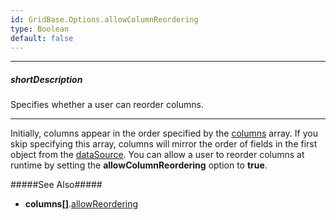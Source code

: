 ```yaml
---
id: GridBase.Options.allowColumnReordering
type: Boolean
default: false
---
```

---
##### shortDescription
Specifies whether a user can reorder columns.

---
Initially, columns appear in the order specified by the [columns](/api-reference/10%20UI%20Widgets/GridBase/1%20Configuration/columns '{basewidgetpath}/Configuration/columns/') array. If you skip specifying this array, columns will mirror the order of fields in the first object from the [dataSource](/api-reference/10%20UI%20Components/GridBase/1%20Configuration/dataSource.md '{basewidgetpath}/Configuration/#dataSource'). You can allow a user to reorder columns at runtime by setting the **allowColumnReordering** option to **true**.

#####See Also#####
- **columns[]**.[allowReordering](/api-reference/_hidden/GridBaseColumn/allowReordering.md '{basewidgetpath}/Configuration/columns/#allowReordering')